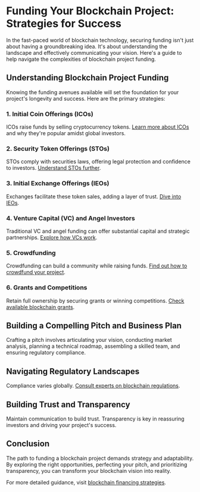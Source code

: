 # Funding Your Blockchain Project: Strategies for Success

In the fast-paced world of blockchain technology, securing funding isn't just about having a groundbreaking idea. It's about understanding the landscape and effectively communicating your vision. Here's a guide to help navigate the complexities of blockchain project funding.

## Understanding Blockchain Project Funding

Knowing the funding avenues available will set the foundation for your project's longevity and success. Here are the primary strategies:

### 1. Initial Coin Offerings (ICOs)

ICOs raise funds by selling cryptocurrency tokens. [Learn more about ICOs](https://www.investopedia.com/terms/i/initial-coin-offering-ico.asp) and why they're popular amidst global investors.

### 2. Security Token Offerings (STOs)

STOs comply with securities laws, offering legal protection and confidence to investors. [Understand STOs further](https://www.coindesk.com/learn/what-is-a-security-token-offering-sto).

### 3. Initial Exchange Offerings (IEOs)

Exchanges facilitate these token sales, adding a layer of trust. [Dive into IEOs](https://www.binance.com/en/blog/all/what-is-an-ieo-initial-exchange-offering-421499824684901430).

### 4. Venture Capital (VC) and Angel Investors

Traditional VC and angel funding can offer substantial capital and strategic partnerships. [Explore how VCs work](https://www.crunchbase.com/search/funding_rounds/field/organizations/money_raised).

### 5. Crowdfunding

Crowdfunding can build a community while raising funds. [Find out how to crowdfund your project](https://www.kickstarter.com/).

### 6. Grants and Competitions

Retain full ownership by securing grants or winning competitions. [Check available blockchain grants](https://github.com/404notf0und/grants).

## Building a Compelling Pitch and Business Plan

Crafting a pitch involves articulating your vision, conducting market analysis, planning a technical roadmap, assembling a skilled team, and ensuring regulatory compliance.

## Navigating Regulatory Landscapes

Compliance varies globally. [Consult experts on blockchain regulations](https://iclg.com/practice-areas/blockchain-laws-and-regulations).

## Building Trust and Transparency

Maintain communication to build trust. Transparency is key in reassuring investors and driving your project's success.

## Conclusion

The path to funding a blockchain project demands strategy and adaptability. By exploring the right opportunities, perfecting your pitch, and prioritizing transparency, you can transform your blockchain vision into reality. 

For more detailed guidance, visit [blockchain financing strategies](https://www.blockchain.com).